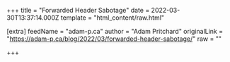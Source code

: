 
+++
title = "Forwarded Header Sabotage"
date = 2022-03-30T13:37:14.000Z
template = "html_content/raw.html"

[extra]
feedName = "adam-p.ca"
author = "Adam Pritchard"
originalLink = "https://adam-p.ca/blog/2022/03/forwarded-header-sabotage/"
raw = ""

+++

